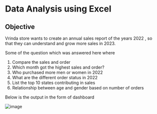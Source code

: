 # Data Analysis using Excel

## Objective
Vrinda store wants to create an annual sales report of the years 2022 , so that they can understand and grow more sales in 2023.

Some of the question which was answered here where
1. Compare the sales and order
2. Which month got the highest sales and order?
3. Who purchased more men or women in 2022
4. What are the different order status in 2022
5. List the top 10 states contributing in sales
6. Relationship between age and gender based on number of orders


Below is the output in the form of dashboard
 
![image](https://github.com/Somesh11097/Data-Analysis-using-Excel/assets/32162479/85ca6631-08e1-4433-8a61-c9fd48cea714)
